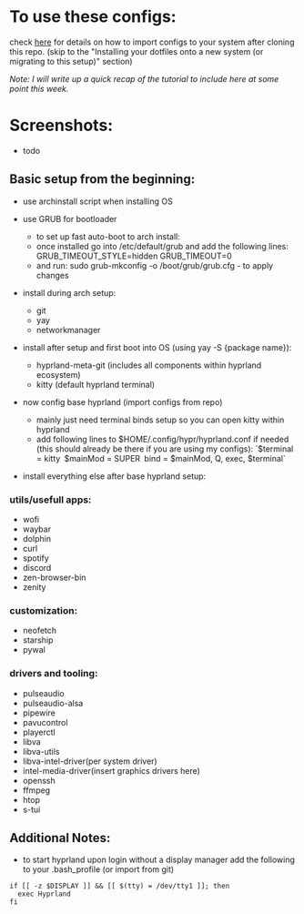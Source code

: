 # To use these configs:
check [here](www.atlassian.com/git/tutorials/dotfiles) for details on how to import configs to your system after cloning this repo.
(skip to the "Installing your dotfiles onto a new system (or migrating to this setup)" section)

*Note: I will write up a quick recap of the tutorial to include here at some point this week.*

# Screenshots:
- todo

## Basic setup from the beginning:
- use archinstall script when installing OS
- use GRUB for bootloader
    - to set up fast auto-boot to arch install:
    - once installed go into /etc/default/grub and add the following lines:
    GRUB_TIMEOUT_STYLE=hidden
    GRUB_TIMEOUT=0
    - and run: sudo grub-mkconfig -o /boot/grub/grub.cfg - to apply changes

- install during arch setup:
  - git
  - yay
  - networkmanager

- install after setup and first boot into OS (using yay -S {package name}):
  - hyprland-meta-git (includes all components within hyprland ecosystem)
  - kitty (default hyprland terminal)

- now config base hyprland (import configs from repo)
  - mainly just need terminal binds setup so you can open kitty within hyprland
  - add following lines to $HOME/.config/hypr/hyprland.conf if needed (this should already be there if you are using my configs):
`$terminal = kitty`
`$mainMod = SUPER`
`bind = $mainMod, Q, exec, $terminal`

- install everything else after base hyprland setup:

### utils/usefull apps:
- wofi
- waybar
- dolphin
- curl
- spotify
- discord
- zen-browser-bin 
- zenity

### customization:
- neofetch
- starship
- pywal

### drivers and tooling:
- pulseaudio
- pulseaudio-alsa
- pipewire
- pavucontrol
- playerctl
- libva
- libva-utils
- libva-intel-driver(per system driver)
- intel-media-driver(insert graphics drivers here)
- openssh
- ffmpeg
- htop
- s-tui

## Additional Notes:
- to start hyprland upon login without a display manager add the following to your .bash_profile (or import from git)
```
if [[ -z $DISPLAY ]] && [[ $(tty) = /dev/tty1 ]]; then
  exec Hyprland
fi
```
